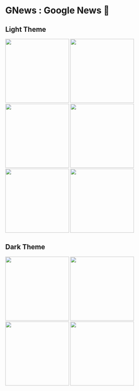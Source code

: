# GNews : Google News 📰
## Light Theme
<p float="left">
  <img src="https://user-images.githubusercontent.com/34742621/124395700-20463d00-dd23-11eb-853c-3a2d24af319c.jpg" width="200" />
	
  <img src="https://user-images.githubusercontent.com/34742621/124395379-731ef500-dd21-11eb-8557-fcb3d4e1865f.jpg"  width="200" /> 
	<img src="https://user-images.githubusercontent.com/34742621/124394816-a8761380-dd1e-11eb-855d-5b9b3f352d64.jpg"" width="200" /> 
		<img src="https://user-images.githubusercontent.com/34742621/124395489-035d3a00-dd22-11eb-880f-ed2693cc325b.jpg" width="200" /> 
	<img src="https://user-images.githubusercontent.com/34742621/124395500-1cfe8180-dd22-11eb-912a-ed2e2bb414be.jpg" width="200" /> 
	<img src="https://user-images.githubusercontent.com/34742621/124394933-305c1d80-dd1f-11eb-9111-34ea00c02cc7.jpg" width="200" /> 

</p>
																																																															
## Dark Theme
																																																															
<p float="left">
	<img src="https://user-images.githubusercontent.com/34742621/124395808-e3c71100-dd23-11eb-9090-9c79d4977472.jpg" width="200" /> 
	<img src="https://user-images.githubusercontent.com/34742621/124395790-ba0dea00-dd23-11eb-9e3b-c643b2f8ceb4.jpg" width="200" /> 
<img src="https://user-images.githubusercontent.com/34742621/124395819-ee81a600-dd23-11eb-8be9-0575b5869b26.jpg"  width="200" /> 
<img src="https://user-images.githubusercontent.com/34742621/124395833-02c5a300-dd24-11eb-817f-f737897484af.jpg" width="200" />

</p>
																																																														
																																																															
																																																															
																																																															
																																																															
